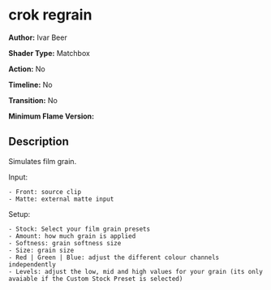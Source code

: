 # crok regrain

**Author:** Ivar Beer

**Shader Type:** Matchbox

**Action:** No

**Timeline:** No

**Transition:** No

**Minimum Flame Version:** 


## Description
Simulates film grain.

Input:

    - Front: source clip
    - Matte: external matte input

Setup:

    - Stock: Select your film grain presets
    - Amount: how much grain is applied
    - Softness: grain softness size
    - Size: grain size
    - Red | Green | Blue: adjust the different colour channels independently
    - Levels: adjust the low, mid and high values for your grain (its only avaiable if the Custom Stock Preset is selected)

